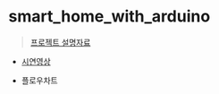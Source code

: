 # smart_home_with_arduino

>[프로젝트 설명자료](https://www.notion.so/eorms6199/smart_home_with_arduino-9e99e2642ad04a2f9da8e7dde6e38664#362c09046d4b40c2a70b87db008c9fee
)
>
- [시연영상](https://user-images.githubusercontent.com/87747013/150358652-f987cc33-fffd-42dc-8133-cebd24181e9d.mp4)


- 플로우차트

